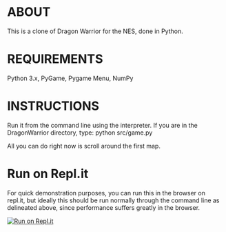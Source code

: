 ABOUT
=====

This is a clone of Dragon Warrior for the NES, done in Python.


REQUIREMENTS
============

Python 3.x, PyGame, Pygame Menu, NumPy

INSTRUCTIONS
============

Run it from the command line using the interpreter. If you are in the 
DragonWarrior directory, type:
python src/game.py

All you can do right now is scroll around the first map.


Run on Repl.it
============

For quick demonstration purposes, you can run this in the browser on repl.it, but ideally this should be run normally through the command line as delineated above, since performance suffers greatly in the browser.

[![Run on Repl.it](https://repl.it/badge/github/eforgacs-games/DragonWarrior)](https://repl.it/@eforgacs/DW)
